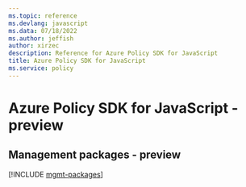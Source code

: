 ```yaml
---
ms.topic: reference
ms.devlang: javascript
ms.data: 07/18/2022
ms.author: jeffish
author: xirzec
description: Reference for Azure Policy SDK for JavaScript
title: Azure Policy SDK for JavaScript
ms.service: policy
---
```

# Azure Policy SDK for JavaScript - preview

## Management packages - preview
[!INCLUDE [mgmt-packages](policy-mgmt-index.md)]
